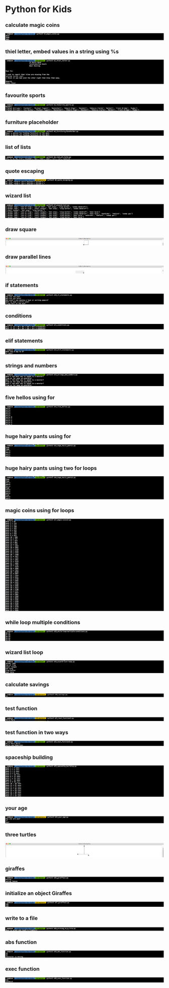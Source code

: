 # Python for Kids

### calculate magic coins
![](https://github.com/lbias/python-for-kids/blob/master/images/e1_magic_coins.png)

### thiel letter, embed values in a string using %s
![](https://github.com/lbias/python-for-kids/blob/master/images/e2_thiel_letter.png)

### favourite sports
![](https://github.com/lbias/python-for-kids/blob/master/images/e3_favourite_sports.png)

### furniture placeholder
![](https://github.com/lbias/python-for-kids/blob/master/images/e4_furniture_placeholder.png)

### list of lists
![](https://github.com/lbias/python-for-kids/blob/master/images/e5_list_of_lists.png)

### quote escaping
![](https://github.com/lbias/python-for-kids/blob/master/images/e6_quote_escaping.png)

### wizard list
![](https://github.com/lbias/python-for-kids/blob/master/images/e7_wizard_list.png)

### draw square
![](https://github.com/lbias/python-for-kids/blob/master/images/e8_turtle1.png)

### draw parallel	lines
![](https://github.com/lbias/python-for-kids/blob/master/images/e9_turtle2.png)

### if statements
![](https://github.com/lbias/python-for-kids/blob/master/images/e10_if_statements.png)

### conditions
![](https://github.com/lbias/python-for-kids/blob/master/images/e11_conditions.png)

### elif statements
![](https://github.com/lbias/python-for-kids/blob/master/images/e12_elif_statements.png)

### strings and numbers
![](https://github.com/lbias/python-for-kids/blob/master/images/e13_strings_and_numbers.png)

### five hellos using for
![](https://github.com/lbias/python-for-kids/blob/master/images/e14_five_hellos.png)

### huge hairy pants using for
![](https://github.com/lbias/python-for-kids/blob/master/images/e15_huge_hairy_pants1.png)

### huge hairy pants using two for loops
![](https://github.com/lbias/python-for-kids/blob/master/images/e16_huge_hairy_pants2.png)

### magic coins using for loops
![](https://github.com/lbias/python-for-kids/blob/master/images/e17_magic-coins2.png)

### while loop multiple conditions
![](https://github.com/lbias/python-for-kids/blob/master/images/e18_while-loop-multiple-conditions.png)

### wizard list loop
![](https://github.com/lbias/python-for-kids/blob/master/images/e19_wizard-list-loop.png)

### calculate savings
![](https://github.com/lbias/python-for-kids/blob/master/images/e20_savings.png)

### test function
![](https://github.com/lbias/python-for-kids/blob/master/images/e21_test_function1.png)

### test function in two ways
![](https://github.com/lbias/python-for-kids/blob/master/images/e22_test_function2.png)

### spaceship building
![](https://github.com/lbias/python-for-kids/blob/master/images/e23_spaceship_building.png)

### your age
![](https://github.com/lbias/python-for-kids/blob/master/images/e24_your_age.png)

### three turtles
![](https://github.com/lbias/python-for-kids/blob/master/images/e25_three_turtles.png)

### giraffes
![](https://github.com/lbias/python-for-kids/blob/master/images/e26_giraffes1.png)

### initialize an object Giraffes
![](https://github.com/lbias/python-for-kids/blob/master/images/e27_giraffes2.png)

### write to a file
![](https://github.com/lbias/python-for-kids/blob/master/images/e28_writing_to_a_file.png)

### abs function
![](https://github.com/lbias/python-for-kids/blob/master/images/e29_abs_function.png)

### exec function
![](https://github.com/lbias/python-for-kids/blob/master/images/e30_exec_function.png)
